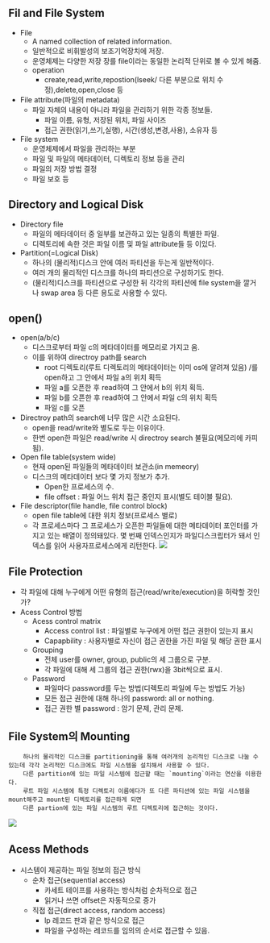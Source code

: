 ## Fil and File System
- File
    - A named collection of related information.
    - 일반적으로 비휘발성의 보조기억장치에 저장.
    - 운영체제는 다양한 저장 장를 file이라는 동일한 논리적 단위로 볼 수 있게 해줌.
    - operation
        - create,read,write,repostion(lseek/ 다른 부분으로 위치 수정),delete,open,close 등
- File attribute(파일의 metadata)
    - 파일 자체의 내용이 아니라 파일을 관리하기 위한 각종 정보들.
        - 파일 이름, 유형, 저장된 위치, 파일 사이즈
        - 접근 권한(읽기,쓰기,실행), 시간(생성,변경,사용), 소유자 등
- File system
    - 운영체제에서 파일을 관리하는 부분
    - 파일 및 파일의 메타데이터, 디렉토리 정보 등을 관리
    - 파일의 저장 방법 결정
    - 파일 보호 등
## Directory and Logical Disk
- Directory file
    - 파일의 메타데이터 중 일부를 보관하고 있는 일종의 특별한 파일.
    - 디렉토리에 속한 것은 파일 이름 및 파일 attribute들 등 이있다.
- Partition(=Logical Disk)
    - 하나의 (물리적)디스크 안에 여러 파티션을 두는게 일반적이다.
    - 여러 개의 물리적인 디스크를 하나의 파티션으로 구성하기도 한다.
    - (물리적)디스크를 파티션으로 구성한 뒤 각각의 파티션에 file system을 깔거나 swap area 등 다른 용도로 사용할 수 있다.
## open()
- open(a/b/c)
    - 디스크로부터 파일 c의 메타데이터를 메모리로 가지고 옴.
    - 이를 위하여 directroy path를 search 
        - root 디렉토리(루트 디렉토리의 메타데이터는 이미 os에 알려져 있음) /를 open하고 그 안에서 파일 a의 위치 획득
        - 파일 a를 오픈한 후 read하여 그 안에서 b의 위치 획득.
        - 파일 b를 
         오픈한 후 read하여 그 안에서 파일 c의 위치 획득
        - 파일 c를 오픈 
- Directroy path의 search에 너무 많은 시간 소요된다.
    - open을 read/write와 별도로 두는 이유이다.
    - 한번 open한 파일은 read/write 시 directroy search 불필요(메모리에 카피됨).
- Open file table(system wide)
    - 현재 open된 파일들의 메타데이터 보관소(in memeory)
    - 디스크의 메타데이터 보다 몇 가지 정보가 추가.
        - Open한 프로세스의 수.
        - file offset : 파일 어느 위치 접근 중인지 표시(별도 테이블 필요).
- File descriptor(file handle, file control block)
    - open file table에 대한 위치 정보(프로세스 별로)
    - 각 프로세스마다 그 프로세스가 오픈한 파일들에 대한 메타데이터 포인터를 가지고 있는 배열이 정의돼있다. 몇 번째 인덱스인지가 파일디스크립터가 돼서 인덱스를 읽어 사용자프로세스에게 리턴한다.
![](/picture/오픈.jpg)

## File Protection
- 각 파일에 대해 누구에게 어떤 유형의 접근(read/write/execution)을 허락할 것인가?
- Acess Control 방법
    - Acess control matrix
        - Access control list : 파일별로 누구에게 어떤 접근 권한이 있는지 표시
        - Capapbility : 사용자별로 자신이 접근 권한을 가진 파일 및 해당 권한 표시
    - Grouping
        - 전체 user를 owner, group, public의 세 그룹으로 구분.
        - 각 파일에 대해 세 그룹의 접근 권한(rwx)을 3bit씩으로 표시.
    - Password
        - 파일마다 password를 두는 방법(디렉토리 파일에 두는 방법도 가능)
        - 모든 접근 권한에 대해 하나의 password: all or nothing.
        - 접근 권한 별 password : 암기 문제, 관리 문제.
## File System의 Mounting


        하나의 물리적인 디스크를 partitioning을 통해 여러개의 논리적인 디스크로 나눌 수 있는데 각각 논리적인 디스크에도 파일 시스템을 설치해서 사용할 수 있다.
        다른 partition에 있는 파일 시스템에 접근할 때는 `mounting`이라는 연산을 이용한다.
        루트 파일 시스템에 특정 디렉토리 이름에다가 또 다른 파티션에 있는 파일 시스템을 mount해주고 mount된 디렉토리를 접근하게 되면 
        다른 partion에 있는 파일 시스템의 루트 디렉토리에 접근하는 것이다.
![](/picture/마운트.jpg)
## Acess Methods
- 시스템이 제공하는 파일 정보의 접근 방식       
    - 순차 접근(sequential access)
        - 카세트 테이프를 사용하는 방식처럼 순차적으로 접근
        - 읽거나 쓰면 offset은 자동적으로 증가
    - 직접 접근(direct access, random access)
        - lp 레코드 판과 같은 방식으로 접근
        - 파일을 구성하는 레코드를 임의의 순서로 접근할 수 있음.
